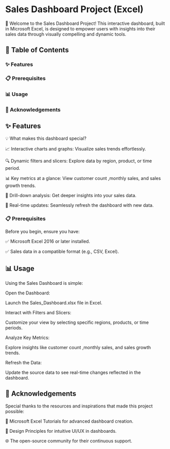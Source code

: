 # Sales Dashboard Project (Excel)

 

🚀 Welcome to the Sales Dashboard Project! This interactive dashboard, built in Microsoft Excel, is designed to empower users with insights into their sales data through visually compelling and dynamic tools.

## 📖 Table of Contents

### ✨ Features

### 📋 Prerequisites

### 📊 Usage

### 🌟 Acknowledgements


## ✨ Features

💡 What makes this dashboard special?

📈 Interactive charts and graphs: Visualize sales trends effortlessly.

🔍 Dynamic filters and slicers: Explore data by region, product, or time period.

📊 Key metrics at a glance: View customer count ,monthly sales, and sales growth trends.

🎯 Drill-down analysis: Get deeper insights into your sales data.

🔄 Real-time updates: Seamlessly refresh the dashboard with new data.



### 📋 Prerequisites

Before you begin, ensure you have:

✅ Microsoft Excel 2016 or later installed.

✅ Sales data in a compatible format (e.g., CSV, Excel).


## 📊 Usage

Using the Sales Dashboard is simple:

Open the Dashboard:

Launch the Sales_Dashboard.xlsx file in Excel.

Interact with Filters and Slicers:

Customize your view by selecting specific regions, products, or time periods.

Analyze Key Metrics:

Explore insights like customer count ,monthly sales, and sales growth trends.

Refresh the Data:

Update the source data to see real-time changes reflected in the dashboard.


## 🌟 Acknowledgements

Special thanks to the resources and inspirations that made this project possible:

📘 Microsoft Excel Tutorials for advanced dashboard creation.

🎨 Design Principles for intuitive UI/UX in dashboards.

🌐 The open-source community for their continuous support.
